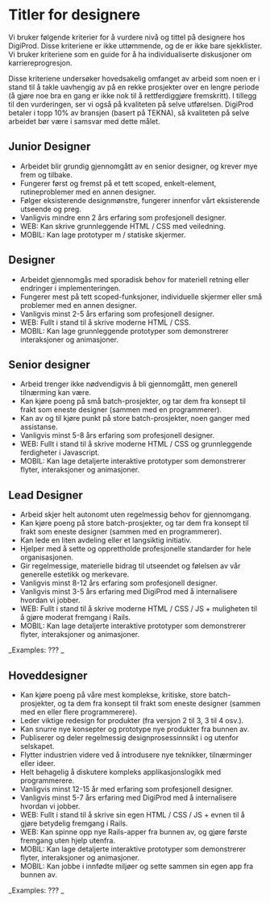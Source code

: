 # Titler for designere

Vi bruker følgende kriterier for å vurdere nivå og tittel på designere hos DigiProd. Disse kriteriene er ikke uttømmende, og de er ikke bare sjekklister. Vi bruker kriteriene som en guide for å ha individualiserte diskusjoner om karriereprogresjon.

Disse kriteriene undersøker hovedsakelig omfanget av arbeid som noen er i stand til å takle uavhengig av på en rekke prosjekter over en lengre periode (å gjøre noe bra en gang er ikke nok til å rettferdiggjøre fremskritt). I tillegg til den vurderingen, ser vi også på kvaliteten på selve utførelsen. DigiProd betaler i topp 10% av bransjen (basert på TEKNA), så kvaliteten på selve arbeidet bør være i samsvar med dette målet.

## Junior Designer
* Arbeidet blir grundig gjennomgått av en senior designer, og krever mye frem og tilbake.
* Fungerer først og fremst på et tett scoped, enkelt-element, rutineproblemer med en annen designer.
* Følger eksisterende designmønstre, fungerer innenfor vårt eksisterende utseende og preg.
* Vanligvis mindre enn 2 års erfaring som profesjonell designer.
* WEB: Kan skrive grunnleggende HTML / CSS med veiledning.
* MOBIL: Kan lage prototyper m / statiske skjermer.

## Designer
* Arbeidet gjennomgås med sporadisk behov for materiell retning eller endringer i implementeringen.
* Fungerer mest på tett scoped-funksjoner, individuelle skjermer eller små problemer med en annen designer.
* Vanligvis minst 2-5 års erfaring som profesjonell designer.
* WEB: Fullt i stand til å skrive moderne HTML / CSS.
* MOBIL: Kan lage grunnleggende prototyper som demonstrerer interaksjoner og animasjoner.

## Senior designer
* Arbeid trenger ikke nødvendigvis å bli gjennomgått, men generell tilnærming kan være.
* Kan kjøre poeng på små batch-prosjekter, og tar dem fra konsept til frakt som eneste designer (sammen med en programmerer).
* Kan av og til kjøre punkt på store batch-prosjekter, noen ganger med assistanse.
* Vanligvis minst 5-8 års erfaring som profesjonell designer.
* WEB: Fullt i stand til å skrive moderne HTML / CSS og grunnleggende ferdigheter i Javascript.
* MOBIL: Kan lage detaljerte interaktive prototyper som demonstrerer flyter, interaksjoner og animasjoner.

## Lead Designer
* Arbeid skjer helt autonomt uten regelmessig behov for gjennomgang.
* Kan kjøre poeng på store batch-prosjekter, og tar dem fra konsept til frakt som eneste designer (sammen med en programmerer).
* Kan lede en liten avdeling eller et langsiktig initiativ.
* Hjelper med å sette og opprettholde profesjonelle standarder for hele organisasjonen.
* Gir regelmessige, materielle bidrag til utseendet og følelsen av vår generelle estetikk og merkevare.
* Vanligvis minst 8-12 års erfaring som profesjonell designer.
* Vanligvis minst 3-5 års erfaring med DigiProd med å internalisere hvordan vi jobber.
* WEB: Fullt i stand til å skrive moderne HTML / CSS / JS + muligheten til å gjøre moderat fremgang i Rails.
* MOBIL: Kan lage detaljerte interaktive prototyper som demonstrerer flyter, interaksjoner og animasjoner.

_Examples: ??? _

## Hoveddesigner
* Kan kjøre poeng på våre mest komplekse, kritiske, store batch-prosjekter, og ta dem fra konsept til frakt som eneste designer (sammen med en eller flere programmerere).
* Leder viktige redesign for produkter (fra versjon 2 til 3, 3 til 4 osv.).
* Kan snurre nye konsepter og prototype nye produkter fra bunnen av.
* Publiserer og deler regelmessig designprosessinnsikt i og utenfor selskapet.
* Flytter industrien videre ved å introdusere nye teknikker, tilnærminger eller ideer.
* Helt behagelig å diskutere kompleks applikasjonslogikk med programmerere.
* Vanligvis minst 12-15 år med erfaring som profesjonell designer.
* Vanligvis minst 5-7 års erfaring med DigiProd med å internalisere hvordan vi jobber.
* WEB: Fullt i stand til å skrive sin egen HTML / CSS / JS + evnen til å gjøre betydelig fremgang i Rails.
* WEB: Kan spinne opp nye Rails-apper fra bunnen av, og gjøre første fremgang uten hjelp utenfra.
* MOBIL: Kan lage detaljerte interaktive prototyper som demonstrerer flyter, interaksjoner og animasjoner.
* MOBIL: Kan jobbe i innfødte miljøer og sette sammen sin egen app fra bunnen av.

_Examples: ??? _
